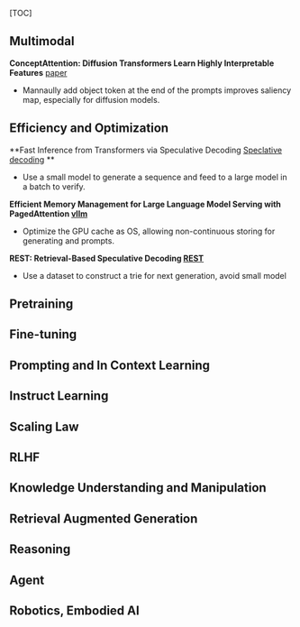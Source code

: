 [TOC]


## Multimodal

**ConceptAttention: Diffusion Transformers Learn Highly Interpretable Features** [paper](https://arxiv.org/pdf/2502.04320)

* Mannaully add object token at the end of the prompts improves saliency map, especially for diffusion models.

 

## Efficiency and Optimization

**Fast Inference from Transformers via Speculative Decoding [Speclative decoding](https://arxiv.org/pdf/2211.17192) **

* Use a small model to generate a sequence and feed to a large model in a batch to verify.

**Efficient Memory Management for Large Language Model Serving with PagedAttention [vllm](https://arxiv.org/pdf/2309.06180)**

* Optimize the GPU cache as OS, allowing non-continuous storing for generating and prompts.

**REST: Retrieval-Based Speculative Decoding [REST](https://arxiv.org/pdf/2311.08252)**

* Use a dataset to construct a trie for next generation, avoid small model



## Pretraining




## Fine-tuning



## Prompting and In Context Learning



## Instruct Learning



## Scaling Law



## RLHF



## Knowledge Understanding and Manipulation



## Retrieval Augmented Generation



## Reasoning



## Agent



## Robotics, Embodied AI

